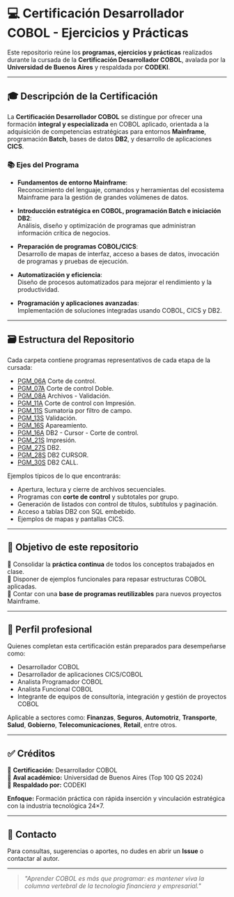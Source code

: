 # 💻 Certificación Desarrollador COBOL - Ejercicios y Prácticas

Este repositorio reúne los **programas, ejercicios y prácticas** realizados durante la cursada de la **Certificación Desarrollador COBOL**, avalada por la **Universidad de Buenos Aires** y respaldada por **CODEKI**.

---

## 🎓 Descripción de la Certificación

La **Certificación Desarrollador COBOL** se distingue por ofrecer una formación **integral y especializada** en COBOL aplicado, orientada a la adquisición de competencias estratégicas para entornos **Mainframe**, programación **Batch**, bases de datos **DB2**, y desarrollo de aplicaciones **CICS**.

### 📚 Ejes del Programa

- **Fundamentos de entorno Mainframe**:  
  Reconocimiento del lenguaje, comandos y herramientas del ecosistema Mainframe para la gestión de grandes volúmenes de datos.

- **Introducción estratégica en COBOL, programación Batch e iniciación DB2**:  
  Análisis, diseño y optimización de programas que administran información crítica de negocios.

- **Preparación de programas COBOL/CICS**:  
  Desarrollo de mapas de interfaz, acceso a bases de datos, invocación de programas y pruebas de ejecución.

- **Automatización y eficiencia**:  
  Diseño de procesos automatizados para mejorar el rendimiento y la productividad.

- **Programación y aplicaciones avanzadas**:  
  Implementación de soluciones integradas usando COBOL, CICS y DB2.


---

## 🗃️ Estructura del Repositorio

Cada carpeta contiene programas representativos de cada etapa de la cursada:


* [PGM_06A](/Programas/PGM_06A/)  Corte de control.
* [PGM_07A](/Programas/PGM_07A/) Corte de control Doble.
* [PGM_08A](/Programas/PGM_08A/) Archivos - Validación.
* [PGM_11A](/Programas/PGM_11A/) Corte de control con Impresión.
* [PGM_11S](/Programas/PGM_11S/) Sumatoria por filtro de campo.
* [PGM_13S](/Programas/PGM_13S/) Validación.
* [PGM_16S](/Programas/PGM_16S/) Apareamiento.
* [PGM_16A](/Programas/PGM_16A/) DB2 - Cursor - Corte de control.
* [PGM_21S](/Programas/PGM_21S/) Impresión.
* [PGM_27S](/Programas/PGM_27S/) DB2.
* [PGM_28S](/Programas/PGM_28S/) DB2 CURSOR.
* [PGM_30S](/Programas/PGM_30S/) DB2 CALL.

Ejemplos típicos de lo que encontrarás:
- Apertura, lectura y cierre de archivos secuenciales.
- Programas con **corte de control** y subtotales por grupo.
- Generación de listados con control de títulos, subtítulos y paginación.
- Acceso a tablas DB2 con SQL embebido.
- Ejemplos de mapas y pantallas CICS.

---

## 🧩 Objetivo de este repositorio

📌 Consolidar la **práctica continua** de todos los conceptos trabajados en clase.  
📌 Disponer de ejemplos funcionales para repasar estructuras COBOL aplicadas.  
📌 Contar con una **base de programas reutilizables** para nuevos proyectos Mainframe.

---

## 🚀 Perfil profesional

Quienes completan esta certificación están preparados para desempeñarse como:
- Desarrollador COBOL
- Desarrollador de aplicaciones CICS/COBOL
- Analista Programador COBOL
- Analista Funcional COBOL
- Integrante de equipos de consultoría, integración y gestión de proyectos COBOL

Aplicable a sectores como:
**Finanzas**, **Seguros**, **Automotriz**, **Transporte**, **Salud**, **Gobierno**, **Telecomunicaciones**, **Retail**, entre otros.

---

## ✅ Créditos

📍 **Certificación:** Desarrollador COBOL  
📍 **Aval académico:** Universidad de Buenos Aires (Top 100 QS 2024)  
📍 **Respaldado por:** CODEKI  

**Enfoque:** Formación práctica con rápida inserción y vinculación estratégica con la industria tecnológica 24×7.

---

## 🤝 Contacto

Para consultas, sugerencias o aportes, no dudes en abrir un **Issue** o contactar al autor.

---

> *"Aprender COBOL es más que programar: es mantener viva la columna vertebral de la tecnología financiera y empresarial."*

